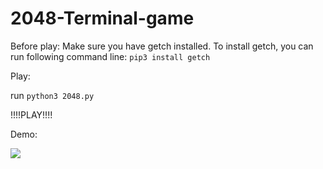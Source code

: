 # 2048-Terminal-game

Before play:
Make sure you have getch installed. To install getch, you can run following command line:
```pip3 install getch```

Play:

run ```python3 2048.py```

!!!!PLAY!!!!


Demo:

![](2048-Game-play.gif)
